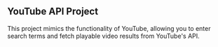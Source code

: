 ## YouTube API Project

This project mimics the functionality of YouTube, allowing you to enter search terms and fetch playable video results from YouTube's API.
